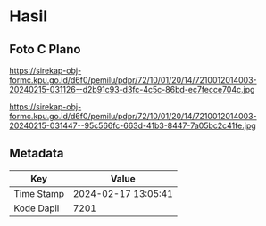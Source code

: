 # Hasil

## Foto C Plano

https://sirekap-obj-formc.kpu.go.id/d6f0/pemilu/pdpr/72/10/01/20/14/7210012014003-20240215-031126--d2b91c93-d3fc-4c5c-86bd-ec7fecce704c.jpg

https://sirekap-obj-formc.kpu.go.id/d6f0/pemilu/pdpr/72/10/01/20/14/7210012014003-20240215-031447--95c566fc-663d-41b3-8447-7a05bc2c41fe.jpg


## Metadata

| Key        | Value               |
| ---------- | ------------------- |
| Time Stamp | 2024-02-17 13:05:41 |
| Kode Dapil | 7201                |



